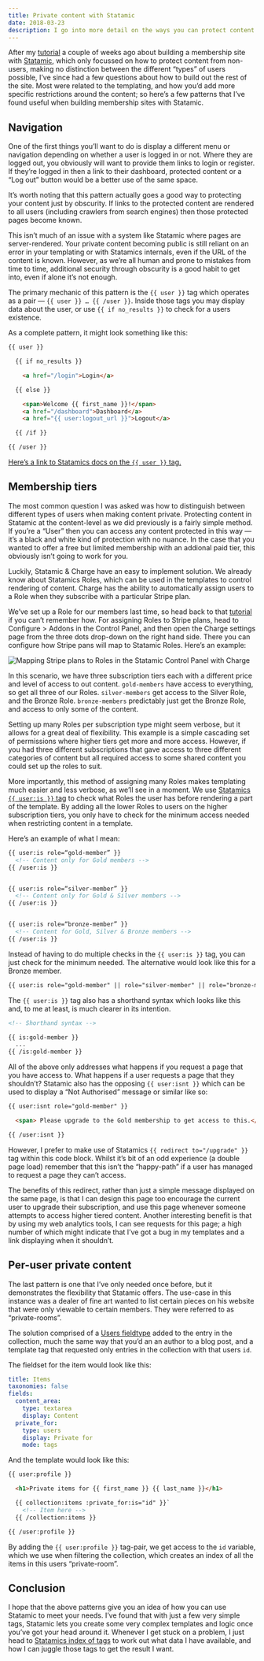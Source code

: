 ```yaml
---
title: Private content with Statamic
date: 2018-03-23
description: I go into more detail on the ways you can protect content and restrict access on a Statamic site.
---
```


After my [tutorial](https://www.jamiedumont.co.uk/blog/build-a-membership-site-with-statamic/) a couple of weeks ago about building a membership site with [Statamic](https://statamic.com), which only focussed on how to protect content from non-users, making no distinction between the different “types” of users possible, I’ve since had a few questions about how to build out the rest of the site. Most were related to the templating, and how you’d add more specific restrictions around the content; so here’s a few patterns that I’ve found useful when building membership sites with Statamic.

## Navigation
One of the first things you’ll want to do is display a different menu or navigation depending on whether a user is logged in or not. Where they are logged out, you obviously will want to provide them links to login or register. If they’re logged in then a link to their dashboard, protected content or a “Log out” button would be a better use of the same space.

It’s worth noting that this pattern actually goes a good way to protecting your content just by obscurity. If links to the protected content are rendered to all users (including crawlers from search engines) then those protected pages become known.

This isn’t much of an issue with a system like Statamic where pages are server-rendered. Your private content becoming public is still reliant on an error in your templating or with Statamics internals, even if the URL of the content is known. However, as we’re all human and prone to mistakes from time to time, additional security through obscurity is a good habit to get into, even if alone it’s not enough. 

The primary mechanic of this pattern is the `{{ user }}` tag which operates as a pair — `{{ user }} … {{ /user }}`. Inside those tags you may display data about the user, or use `{{ if no_results }}` to check for a users existence.

As a complete pattern, it might look something like this:

``` html
{{ user }}

  {{ if no_results }}

    <a href="/login">Login</a>

  {{ else }}

    <span>Welcome {{ first_name }}!</span>
    <a href="/dashboard">Dashboard</a>
    <a href="{{ user:logout_url }}">Logout</a>

  {{ /if }}

{{ /user }}
```

[Here’s a link to Statamics docs on the `{{ user }}` tag.](https://docs.statamic.com/tags/user-profile)

## Membership tiers
The most common question I was asked was how to distinguish between different types of users when making content private. Protecting content in Statamic at the content-level as we did previously is a fairly simple method. If you’re a “User” then you can access any content protected in this way — it’s a black and white kind of protection with no nuance. In the case that you wanted to offer a free but limited membership with an addional paid tier, this obviously isn’t going to work for you.

Luckily, Statamic & Charge have an easy to implement solution. We already know about Statamics Roles, which can be used in the templates to control rendering of content. Charge has the ability to automatically assign users to a Role when they subscribe with a particular Stripe plan.

We’ve set up a Role for our members last time, so head back to that [tutorial](https://www.jamiedumont.co.uk/blog/build-a-membership-site-with-statamic/) if you can’t remember how. For assigning Roles to Stripe plans, head to Configure > Addons in the Control Panel, and then open the Charge settings page from the three dots drop-down on the right hand side. There you can configure how Stripe pans will map to Statamic Roles. Here’s an example:

![Mapping Stripe plans to Roles in the Statamic Control Panel with Charge](/img/membership-site/stripe-plan-roles.png)

In this scenario, we have three subscription tiers each with a different price and level of access to out content.  `gold-members`  have access to everything, so get all three of our Roles.  `silver-members`  get access to the Silver Role, and the Bronze Role.  `bronze-members`  predictably just get the Bronze Role, and access to only some of the content.

Setting up many Roles per subscription type might seem verbose, but it allows for a great deal of flexibility. This example is a simple cascading set of permissions where higher tiers get more and more access. However, if you had three different subscriptions that gave access to three different categories of content but all required access to some shared content you could set up the roles to suit.

More importantly, this method of assigning many Roles makes templating much easier and less verbose, as we’ll see in a moment. We use [Statamics `{{ user:is }}` tag](https://docs.statamic.com/tags/user-is) to check what Roles the user has before rendering a part of the template. By adding all the lower Roles to users on the higher subscription tiers, you only have to check for the minimum access needed when restricting content in a template.

Here’s an example of what I mean:
``` html
{{ user:is role=“gold-member” }}
  <!-- Content only for Gold members -->
{{ /user:is }}


{{ user:is role=“silver-member” }}
  <!-- Content only for Gold & Silver members -->
{{ /user:is }}


{{ user:is role=“bronze-member” }}
  <!-- Content for Gold, Silver & Bronze members -->
{{ /user:is }}
```

Instead of having to do multiple checks in the `{{ user:is }}` tag, you can just check for the minimum needed. The alternative would look like this for a Bronze member.
``` html
{{ user:is role="gold-member" || role="silver-member" || role="bronze-member" }}
```

The `{{ user:is }}` tag also has a shorthand syntax which looks like this and, to me at least, is much clearer in its intention.
``` html
<!-- Shorthand syntax -->

{{ is:gold-member }}
  ...
{{ /is:gold-member }}
```

All of the above only addresses what happens if you request a page that you have access to. What happens if a user requests a page that they shouldn’t? Statamic also has the opposing `{{ user:isnt }}` which can be used to display a “Not Authorised” message or similar like so:
``` html
{{ user:isnt role="gold-member" }}

  <span> Please upgrade to the Gold membership to get access to this.</span>

{{ /user:isnt }}
```

However, I prefer to make use of Statamics `{{ redirect to="/upgrade" }}` tag within this code block. Whilst it’s bit of an odd experience (a double page load) remember that this isn’t the “happy-path” if a user has managed to request a page they can’t access. 

The benefits of this redirect, rather than just a simple message displayed on the same page, is that I can design this page too encourage the current user to upgrade their subscription, and use this page whenever someone attempts to access higher tiered content. Another interesting benefit is that by using my web analytics tools, I can see requests for this page; a high number of which might indicate that I’ve got a bug in my templates and a link displaying when it shouldn’t.


## Per-user private content
The last pattern is one that I’ve only needed once before, but it demonstrates the flexibility that Statamic offers. The use-case in this instance was a dealer of fine art wanted to list certain pieces on his website that were only viewable to certain members. They were referred to as “private-rooms”.

The solution comprised of a [Users fieldtype](https://docs.statamic.com/fieldtypes/users) added to the entry in the collection, much the same way that you’d an an author to a blog post, and a template tag that requested only entries in the collection with that users `id`.

The fieldset for the item would look like this:
``` yaml
title: Items
taxonomies: false
fields:
  content_area:
    type: textarea
    display: Content
  private_for:
    type: users
    display: Private for
    mode: tags
```

And the template would look like this:
``` html
{{ user:profile }}

  <h1>Private items for {{ first_name }} {{ last_name }}</h1>

  {{ collection:items :private_for:is="id" }}`
    <!-- Item here -->
  {{ /collection:items }}

{{ /user:profile }}
```

By adding the `{{ user:profile }}` tag-pair, we get access to the `id` variable, which we use when filtering the collection, which creates an index of all the items in this users “private-room”.

## Conclusion
I hope that the above patterns give you an idea of how you can use Statamic to meet your needs. I’ve found that with just a few very simple tags, Statamic lets you create some very complex templates and logic once you’ve got your head around it. Whenever I get stuck on a problem, I just head to [Statamics index of tags](https://docs.statamic.com/tags) to work out what data I have available, and how I can juggle those tags to get the result I want. 
